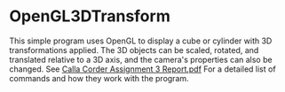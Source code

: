 # OpenGL3DTransform
This simple program uses OpenGL to display a cube or cylinder with 3D transformations applied.
The 3D objects can be scaled, rotated, and translated relative to a 3D axis, and the camera's properties can also be changed. 
See
[Calla Corder Assignment 3 Report.pdf](https://github.com/cnc45333/OpenGL3DTransform/files/15296929/Calla.Corder.Assignment.3.Report.pdf)
For a detailed list of commands and how they work with the program.
